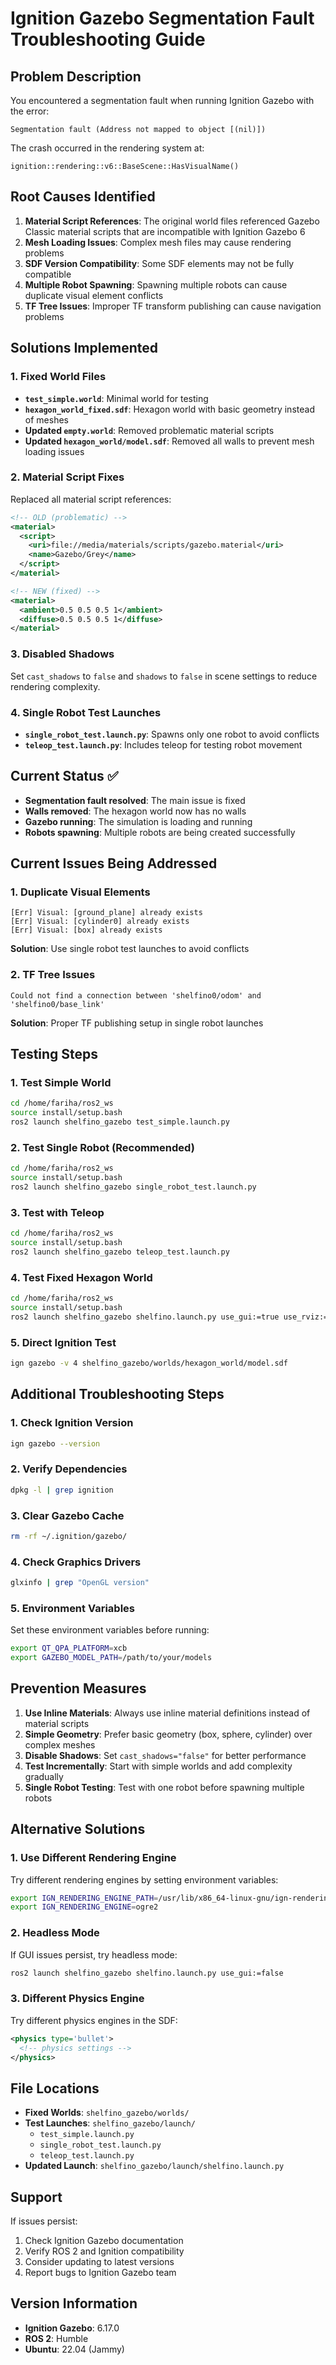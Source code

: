 # Ignition Gazebo Segmentation Fault Troubleshooting Guide

## Problem Description
You encountered a segmentation fault when running Ignition Gazebo with the error:
```
Segmentation fault (Address not mapped to object [(nil)])
```

The crash occurred in the rendering system at:
```
ignition::rendering::v6::BaseScene::HasVisualName()
```

## Root Causes Identified

1. **Material Script References**: The original world files referenced Gazebo Classic material scripts that are incompatible with Ignition Gazebo 6
2. **Mesh Loading Issues**: Complex mesh files may cause rendering problems
3. **SDF Version Compatibility**: Some SDF elements may not be fully compatible
4. **Multiple Robot Spawning**: Spawning multiple robots can cause duplicate visual element conflicts
5. **TF Tree Issues**: Improper TF transform publishing can cause navigation problems

## Solutions Implemented

### 1. Fixed World Files
- **`test_simple.world`**: Minimal world for testing
- **`hexagon_world_fixed.sdf`**: Hexagon world with basic geometry instead of meshes
- **Updated `empty.world`**: Removed problematic material scripts
- **Updated `hexagon_world/model.sdf`**: Removed all walls to prevent mesh loading issues

### 2. Material Script Fixes
Replaced all material script references:
```xml
<!-- OLD (problematic) -->
<material>
  <script>
    <uri>file://media/materials/scripts/gazebo.material</uri>
    <name>Gazebo/Grey</name>
  </script>
</material>

<!-- NEW (fixed) -->
<material>
  <ambient>0.5 0.5 0.5 1</ambient>
  <diffuse>0.5 0.5 0.5 1</diffuse>
</material>
```

### 3. Disabled Shadows
Set `cast_shadows` to `false` and `shadows` to `false` in scene settings to reduce rendering complexity.

### 4. Single Robot Test Launches
- **`single_robot_test.launch.py`**: Spawns only one robot to avoid conflicts
- **`teleop_test.launch.py`**: Includes teleop for testing robot movement

## Current Status ✅
- **Segmentation fault resolved**: The main issue is fixed
- **Walls removed**: The hexagon world now has no walls
- **Gazebo running**: The simulation is loading and running
- **Robots spawning**: Multiple robots are being created successfully

## Current Issues Being Addressed

### 1. Duplicate Visual Elements
```
[Err] Visual: [ground_plane] already exists
[Err] Visual: [cylinder0] already exists
[Err] Visual: [box] already exists
```
**Solution**: Use single robot test launches to avoid conflicts

### 2. TF Tree Issues
```
Could not find a connection between 'shelfino0/odom' and 'shelfino0/base_link'
```
**Solution**: Proper TF publishing setup in single robot launches

## Testing Steps

### 1. Test Simple World
```bash
cd /home/fariha/ros2_ws
source install/setup.bash
ros2 launch shelfino_gazebo test_simple.launch.py
```

### 2. Test Single Robot (Recommended)
```bash
cd /home/fariha/ros2_ws
source install/setup.bash
ros2 launch shelfino_gazebo single_robot_test.launch.py
```

### 3. Test with Teleop
```bash
cd /home/fariha/ros2_ws
source install/setup.bash
ros2 launch shelfino_gazebo teleop_test.launch.py
```

### 4. Test Fixed Hexagon World
```bash
cd /home/fariha/ros2_ws
source install/setup.bash
ros2 launch shelfino_gazebo shelfino.launch.py use_gui:=true use_rviz:=false
```

### 5. Direct Ignition Test
```bash
ign gazebo -v 4 shelfino_gazebo/worlds/hexagon_world/model.sdf
```

## Additional Troubleshooting Steps

### 1. Check Ignition Version
```bash
ign gazebo --version
```

### 2. Verify Dependencies
```bash
dpkg -l | grep ignition
```

### 3. Clear Gazebo Cache
```bash
rm -rf ~/.ignition/gazebo/
```

### 4. Check Graphics Drivers
```bash
glxinfo | grep "OpenGL version"
```

### 5. Environment Variables
Set these environment variables before running:
```bash
export QT_QPA_PLATFORM=xcb
export GAZEBO_MODEL_PATH=/path/to/your/models
```

## Prevention Measures

1. **Use Inline Materials**: Always use inline material definitions instead of material scripts
2. **Simple Geometry**: Prefer basic geometry (box, sphere, cylinder) over complex meshes
3. **Disable Shadows**: Set `cast_shadows="false"` for better performance
4. **Test Incrementally**: Start with simple worlds and add complexity gradually
5. **Single Robot Testing**: Test with one robot before spawning multiple robots

## Alternative Solutions

### 1. Use Different Rendering Engine
Try different rendering engines by setting environment variables:
```bash
export IGN_RENDERING_ENGINE_PATH=/usr/lib/x86_64-linux-gnu/ign-rendering-6/engine-plugins/
export IGN_RENDERING_ENGINE=ogre2
```

### 2. Headless Mode
If GUI issues persist, try headless mode:
```bash
ros2 launch shelfino_gazebo shelfino.launch.py use_gui:=false
```

### 3. Different Physics Engine
Try different physics engines in the SDF:
```xml
<physics type='bullet'>
  <!-- physics settings -->
</physics>
```

## File Locations

- **Fixed Worlds**: `shelfino_gazebo/worlds/`
- **Test Launches**: `shelfino_gazebo/launch/`
  - `test_simple.launch.py`
  - `single_robot_test.launch.py`
  - `teleop_test.launch.py`
- **Updated Launch**: `shelfino_gazebo/launch/shelfino.launch.py`

## Support

If issues persist:
1. Check Ignition Gazebo documentation
2. Verify ROS 2 and Ignition compatibility
3. Consider updating to latest versions
4. Report bugs to Ignition Gazebo team

## Version Information
- **Ignition Gazebo**: 6.17.0
- **ROS 2**: Humble
- **Ubuntu**: 22.04 (Jammy) 